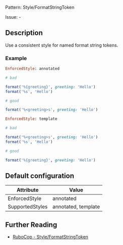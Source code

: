 Pattern: Style/FormatStringToken

Issue: -

## Description

Use a consistent style for named format string tokens.

### Example

```ruby
EnforcedStyle: annotated

# bad

format('%{greeting}', greeting: 'Hello')
format('%s', 'Hello')

# good

format('%<greeting>s', greeting: 'Hello')
```
```ruby
EnforcedStyle: template

# bad

format('%<greeting>s', greeting: 'Hello')
format('%s', 'Hello')

# good

format('%{greeting}', greeting: 'Hello')
```

## Default configuration

Attribute | Value
--- | ---
EnforcedStyle | annotated
SupportedStyles | annotated, template

## Further Reading

* [RuboCop - Style/FormatStringToken](https://rubocop.readthedocs.io/en/latest/cops_style/#styleformatstringtoken)
